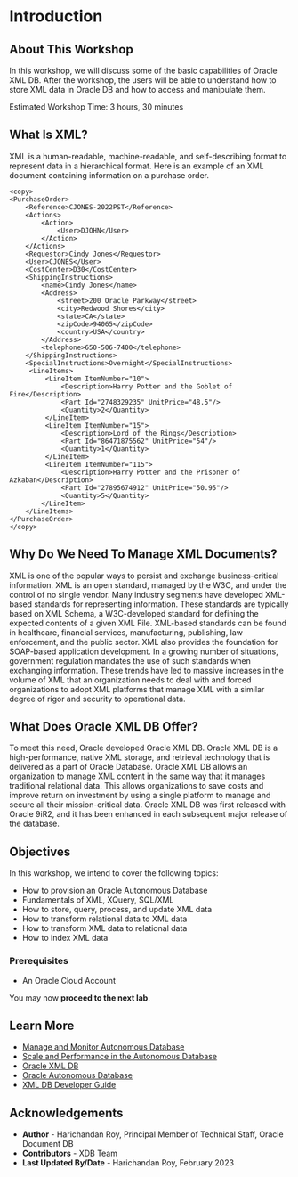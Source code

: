 # Introduction

## About This Workshop

In this workshop, we will discuss some of the basic capabilities of Oracle XML DB. After the workshop, the users will be able to understand how to store XML data in Oracle DB and how to access and manipulate them.

Estimated Workshop Time: 3 hours, 30 minutes

## What Is XML?

XML is a human-readable, machine-readable, and self-describing format to represent data in a hierarchical format. Here is an example of an XML document containing information on a purchase order. 

```
<copy>
<PurchaseOrder>
    <Reference>CJONES-2022PST</Reference>
    <Actions>
        <Action>
            <User>DJOHN</User>
        </Action>
    </Actions>
    <Requestor>Cindy Jones</Requestor>
    <User>CJONES</User>
    <CostCenter>D30</CostCenter>
    <ShippingInstructions>
        <name>Cindy Jones</name>
        <Address>
            <street>200 Oracle Parkway</street>
            <city>Redwood Shores</city>
            <state>CA</state>
            <zipCode>94065</zipCode>
            <country>USA</country>
        </Address>
        <telephone>650-506-7400</telephone>
    </ShippingInstructions>
    <SpecialInstructions>Overnight</SpecialInstructions>
     <LineItems> 
         <LineItem ItemNumber="10"> 
             <Description>Harry Potter and the Goblet of Fire</Description>
             <Part Id="2748329235" UnitPrice="48.5"/> 
             <Quantity>2</Quantity>
         </LineItem> 
         <LineItem ItemNumber="15"> 
             <Description>Lord of the Rings</Description>
             <Part Id="86471875562" UnitPrice="54"/>
             <Quantity>1</Quantity>
         </LineItem> 
         <LineItem ItemNumber="115"> 
             <Description>Harry Potter and the Prisoner of Azkaban</Description>
             <Part Id="27895674912" UnitPrice="50.95"/> 
             <Quantity>5</Quantity>
        </LineItem> 
    </LineItems>
</PurchaseOrder>
</copy>
```

## Why Do We Need To Manage XML Documents?

XML is one of the popular ways to persist and exchange business-critical information. XML is an open standard, managed by the W3C, and under the control of no single vendor. Many industry segments have developed XML-based standards for representing information. These standards are typically based on XML Schema, a W3C-developed standard for defining the expected contents of a given XML File. XML-based standards can be found in healthcare, financial services, manufacturing, publishing, law enforcement, and the public sector. XML also provides the foundation for SOAP-based application development. In a growing number of situations, government regulation mandates the use of such standards when exchanging information. These trends have led to massive increases in the volume of XML that an organization needs to deal with and forced organizations to adopt XML platforms that manage XML with a similar degree of rigor and security to operational data.

## What Does Oracle XML DB Offer?

To meet this need, Oracle developed Oracle XML DB. Oracle XML DB is a high-performance, native XML storage, and retrieval technology that is delivered as a part of Oracle Database. Oracle XML DB allows an organization to manage XML content in the same way that it manages traditional relational data. This allows organizations to save costs and improve return on investment by using a single platform to manage and secure all their mission-critical data. Oracle XML DB was first released with Oracle 9iR2, and it has been enhanced in each subsequent major release of the database.


## Objectives

In this workshop, we intend to cover the following topics:
-	How to provision an Oracle Autonomous Database
-	Fundamentals of XML, XQuery, SQL/XML
-	How to store, query, process, and update XML data
-	How to transform relational data to XML data
-	How to transform XML data to relational data
-	How to index XML data

### Prerequisites

-	An Oracle Cloud Account

You may now **proceed to the next lab**.

## Learn More

- [Manage and Monitor Autonomous Database](https://apexapps.oracle.com/pls/apex/dbpm/r/livelabs/view-workshop?wid=553)
- [Scale and Performance in the Autonomous Database](https://apexapps.oracle.com/pls/apex/dbpm/r/livelabs/view-workshop?wid=608)
- [Oracle XML DB](https://www.oracle.com/database/technologies/appdev/xmldb.html)
- [Oracle Autonomous Database](https://www.oracle.com/database/autonomous-database.html)
- [XML DB Developer Guide](https://docs.oracle.com/en/database/oracle/oracle-database/23/adxdb/index.html)


## Acknowledgements
* **Author** - Harichandan Roy, Principal Member of Technical Staff, Oracle Document DB
* **Contributors** -  XDB Team
* **Last Updated By/Date** - Harichandan Roy, February 2023
